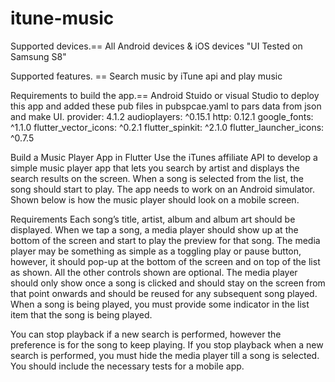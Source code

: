 # itune-music

Supported devices.==  All Android devices & iOS devices "UI Tested on Samsung S8"

Supported features. == Search music by iTune api and play music

Requirements to build the app.== Android Stuido or visual Studio to deploy this app and added these pub files in pubspcae.yaml to pars data from json and make UI.
  provider: 4.1.2
  audioplayers: ^0.15.1
  http: 0.12.1
  google_fonts: ^1.1.0
  flutter_vector_icons: ^0.2.1
  flutter_spinkit: ^2.1.0
  flutter_launcher_icons: ^0.7.5
  
  
  



Build a Music Player App in Flutter
Use the iTunes affiliate API to develop a simple music player app that lets you search by artist and displays the search results on the screen. When a song is selected from the list, the song should start to play.
The app needs to work on an Android simulator. Shown below is how the music player should look on a mobile screen.




Requirements
Each song’s title, artist, album and album art should be displayed.
When we tap a song, a media player should show up at the bottom of the screen and start to play the preview for that song. The media player may be something as simple as a toggling play or pause button, however, it should pop-up at the bottom of the screen and on top of the list as shown. All the other controls shown are optional.
The media player should only show once a song is clicked and should stay on the screen from that point onwards and should be reused for any subsequent song played.
When a song is being played, you must provide some indicator in the list item that the song is being played.


You can stop playback if a new search is performed, however the preference is for the song to keep playing.
If you stop playback when a new search is performed, you must hide the media player till a song is selected.
You should include the necessary tests for a mobile app.


